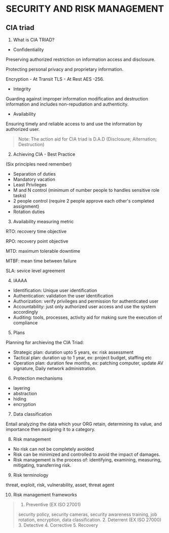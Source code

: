 # SECURITY AND RISK MANAGEMENT
## CIA triad

1. What is CIA TRIAD?

- Confidentiality

Preserving authorized restriction on information access and disclosure.

Protecting personal privacy and proprietary information.

Encryption - At Transit TLS - At Rest AES -256.  

- Integrity

Guarding against improper information modification and destruction information and includes non-repudiation and authenticity.

- Availability

Ensuring timely and reliable access to and use the information by authorized user.

> Note: The action aid for CIA triad is D.A.D (Disclosure; Alternation; Destruction)

2. Achieving CIA - Best Practice

(Six principles need remember)

- Separation of duties
- Mandatory vacation
- Least Privileges
- M and N control (minimum of number people to handles sensitive role tasks)
- 2 people control (require 2 people approve each other's completed assignment)
- Rotation duties

3. Availability measuring metric

RTO: recovery time objective

RPO: recovery point objective

MTD: maximum tolerable downtime

MTBF: mean time between failure

SLA: sevice level agreement

4. IAAAA

- Identification: Unique user identification
- Authentication: validation the user identification 
- Authorization: verify privileges and permission for authenticated user
- Accountability: just only authorized user access and use the system accordingly
- Auditing: tools, processes, activity aid for making sure the execution of compliance

5. Plans

Planning for archieving the CIA Triad:

- Strategic plan: duration upto 5 years, ex: risk assessment
- Tactical plan: duration up to 1 year, ex: project budget, staffing etc
- Operation plan: duration few months, ex: patching computer, update AV signature, Daily network administration.

6. Protection mechanisms

- layering
- abstraction
- hiding
- encryption

7. Data classification

Entail analyzing the data which your ORG retain, determining its value, and importance then assigning it to a category.

8. Risk management

- No risk can not be completely avoided
- Risk can be minimized and controlled to avoid the impact of damages.
- Risk management is the process of: identifying, examining, measuring, mitigating, transferring risk.

9. Risk terminology

threat, exploit, risk, vulnerability, asset, threat agent

10. Risk management frameworks

> 1. Preventive (EX ISO 27001)
> 
> security policy, security cameras, security awareness training, job rotation, encryption, data classification.
> 2. Deterrent (EX ISO 27000)
> 3. Detective
> 4. Corrective
> 5. Recovery 
